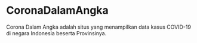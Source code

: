 # CoronaDalamAngka
Corona Dalam Angka adalah situs yang menampilkan data kasus COVID-19 di negara Indonesia beserta Provinsinya.
